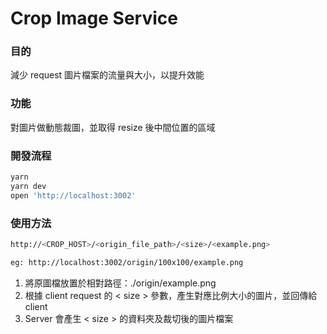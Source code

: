 # Crop Image Service

### 目的

減少 request 圖片檔案的流量與大小，以提升效能

### 功能

對圖片做動態裁圖，並取得 resize 後中間位置的區域

### 開發流程

```bash
yarn
yarn dev
open 'http://localhost:3002'
```

### 使用方法

```bash
http://<CROP_HOST>/<origin_file_path>/<size>/<example.png>

eg: http://localhost:3002/origin/100x100/example.png
```


1. 將原圖檔放置於相對路徑：./origin/example.png
2. 根據 client request 的 < size > 參數，產生對應比例大小的圖片，並回傳給 client
3. Server 會產生 < size > 的資料夾及裁切後的圖片檔案
